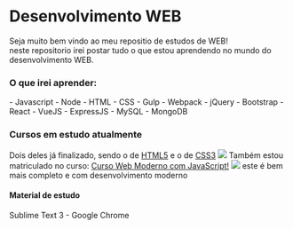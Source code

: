 # Desenvolvimento WEB
Seja muito bem vindo ao meu repositio de estudos de WEB!<br> neste repositorio irei postar tudo o que estou aprendendo no mundo do desenvolvimento WEB.<br>
<h3>O que irei aprender:</h3>
  - Javascript
  - Node
  - HTML
  - CSS
  - Gulp
  - Webpack
  - jQuery
  - Bootstrap
  - React
  - VueJS
  - ExpressJS
  - MySQL
  - MongoDB
<h3>Cursos em estudo atualmente</h3>
Dois deles já finalizado, sendo o de <a href = "https://www.dropbox.com/s/r3xmr3neha1myom/Certificado%20HTML5%20Wesley.pdf">HTML5</a>
e o de <a href = "https://www.dropbox.com/s/v0fq7k8dmieggf0/Certificado%20CSS3%20Wesley.pdf">CSS3</a>
<img src = "https://i.imgur.com/K0FPF9G.png"> </img>
Também estou matriculado no curso: <a href = "https://www.udemy.com/curso-web"> Curso Web Moderno com JavaScript!</a>
<img src = "https://i.imgur.com/dI9nHKm.jpg"> </img> este é bem mais completo e com desenvolvimento moderno
<h4>Material de estudo</h4>
Sublime Text 3 - Google Chrome
